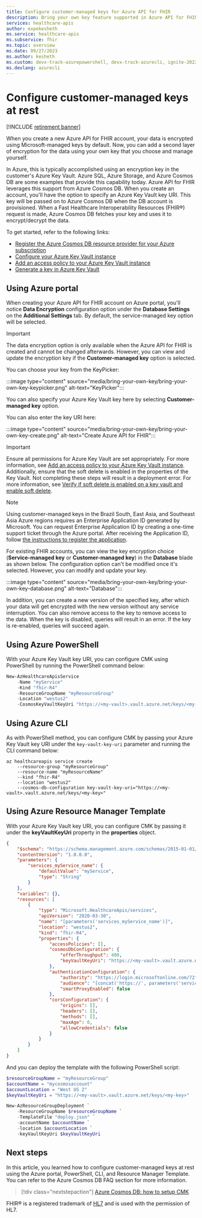 ```yaml
---
title: Configure customer-managed keys for Azure API for FHIR
description: Bring your own key feature supported in Azure API for FHIR via Azure Cosmos DB
services: healthcare-apis
author: expekesheth
ms.service: healthcare-apis
ms.subservice: fhir
ms.topic: overview
ms.date: 09/27/2023
ms.author: kesheth
ms.custom: devx-track-azurepowershell, devx-track-azurecli, ignite-2022, devx-track-arm-template
ms.devlang: azurecli
---
```


# Configure customer-managed keys at rest

[!INCLUDE [retirement banner](../includes/healthcare-apis-azure-api-fhir-retirement.md)]

When you create a new Azure API for FHIR account, your data is encrypted using Microsoft-managed keys by default. Now, you can add a second layer of encryption for the data using your own key that you choose and manage yourself.

In Azure, this is typically accomplished using an encryption key in the customer's Azure Key Vault. Azure SQL, Azure Storage, and Azure Cosmos DB are some examples that provide this capability today. Azure API for FHIR leverages this support from Azure Cosmos DB. When you create an account, you'll have the option to specify an Azure Key Vault key URI. This key will be passed on to Azure Cosmos DB when the DB account is provisioned. When a Fast Healthcare Interoperability Resources (FHIR&#174;) request is made, Azure Cosmos DB fetches your key and uses it to encrypt/decrypt the data. 

To get started, refer to the following links:

- [Register the Azure Cosmos DB resource provider for your Azure subscription](../../cosmos-db/how-to-setup-cmk.md#register-resource-provider) 
- [Configure your Azure Key Vault instance](../../cosmos-db/how-to-setup-cmk.md#configure-your-azure-key-vault-instance)
- [Add an access policy to your Azure Key Vault instance](../../cosmos-db/how-to-setup-cmk.md#add-access-policy)
- [Generate a key in Azure Key Vault](../../cosmos-db/how-to-setup-cmk.md#generate-a-key-in-azure-key-vault)

## Using Azure portal

When creating your Azure API for FHIR account on Azure portal, you'll notice **Data Encryption** configuration option under the **Database Settings** on the **Additional Settings** tab. By default, the service-managed key option will be selected.

> [!Important]
> The data encryption option is only available when the Azure API for FHIR is created and cannot be changed afterwards. However, you can view and update the encryption key if the **Customer-managed key** option is selected. 


You can choose your key from the KeyPicker:

:::image type="content" source="media/bring-your-own-key/bring-your-own-key-keypicker.png" alt-text="KeyPicker":::

You can also specify your Azure Key Vault key here by selecting **Customer-managed key** option.
 
You can also enter the key URI here:

:::image type="content" source="media/bring-your-own-key/bring-your-own-key-create.png" alt-text="Create Azure API for FHIR":::

> [!Important]
> Ensure all permissions for Azure Key Vault are set appropriately. For more information, see [Add an access policy to your Azure Key Vault instance](../../cosmos-db/how-to-setup-cmk.md#add-access-policy). 
Additionally, ensure that the soft delete is enabled in the properties of the Key Vault. Not completing these steps will result in a deployment error. For more information, see [Verify if soft delete is enabled on a key vault and enable soft delete](../../key-vault/general/key-vault-recovery.md?tabs=azure-portal#verify-if-soft-delete-is-enabled-on-a-key-vault-and-enable-soft-delete).

> [!NOTE]
> Using customer-managed keys in the Brazil South, East Asia, and Southeast Asia Azure regions requires an Enterprise Application ID generated by Microsoft. You can request Enterprise Application ID by creating a one-time support ticket through the Azure portal. After receiving the Application ID, follow [the instructions to register the application](/azure/cosmos-db/how-to-setup-cross-tenant-customer-managed-keys?tabs=azure-portal#the-customer-grants-the-service-providers-app-access-to-the-key-in-the-key-vault).


For existing FHIR accounts, you can view the key encryption choice (**Service-managed key** or **Customer-managed key**) in the **Database** blade as shown below. The configuration option can't be modified once it's selected. However, you can modify and update your key.

:::image type="content" source="media/bring-your-own-key/bring-your-own-key-database.png" alt-text="Database":::

In addition, you can create a new version of the specified key, after which your data will get encrypted with the new version without any service interruption. You can also remove access to the key to remove access to the data. When the key is disabled, queries will result in an error. If the key is re-enabled, queries will succeed again.

## Using Azure PowerShell

With your Azure Key Vault key URI, you can configure CMK using PowerShell by running the PowerShell command below:

```powershell
New-AzHealthcareApisService
    -Name "myService"
    -Kind "fhir-R4"
    -ResourceGroupName "myResourceGroup"
    -Location "westus2"
    -CosmosKeyVaultKeyUri "https://<my-vault>.vault.azure.net/keys/<my-key>"
```

## Using Azure CLI

As with PowerShell method, you can configure CMK by passing your Azure Key Vault key URI under the `key-vault-key-uri` parameter and running the CLI command below: 

```azurecli-interactive
az healthcareapis service create
    --resource-group "myResourceGroup"
    --resource-name "myResourceName"
    --kind "fhir-R4"
    --location "westus2"
    --cosmos-db-configuration key-vault-key-uri="https://<my-vault>.vault.azure.net/keys/<my-key>"

```
## Using Azure Resource Manager Template

With your Azure Key Vault key URI, you can configure CMK by passing it under the **keyVaultKeyUri** property in the **properties** object.

```json
{
    "$schema": "https://schema.management.azure.com/schemas/2015-01-01/deploymentTemplate.json#",
    "contentVersion": "1.0.0.0",
    "parameters": {
        "services_myService_name": {
            "defaultValue": "myService",
            "type": "String"
        }
    },
    "variables": {},
    "resources": [
        {
            "type": "Microsoft.HealthcareApis/services",
            "apiVersion": "2020-03-30",
            "name": "[parameters('services_myService_name')]",
            "location": "westus2",
            "kind": "fhir-R4",
            "properties": {
                "accessPolicies": [],
                "cosmosDbConfiguration": {
                    "offerThroughput": 400,
                    "keyVaultKeyUri": "https://<my-vault>.vault.azure.net/keys/<my-key>"
                },
                "authenticationConfiguration": {
                    "authority": "https://login.microsoftonline.com/72f988bf-86f1-41af-91ab-2d7cd011db47",
                    "audience": "[concat('https://', parameters('services_myService_name'), '.azurehealthcareapis.com')]",
                    "smartProxyEnabled": false
                },
                "corsConfiguration": {
                    "origins": [],
                    "headers": [],
                    "methods": [],
                    "maxAge": 0,
                    "allowCredentials": false
                }
            }
        }
    ]
}
```

And you can deploy the template with the following PowerShell script:

```powershell
$resourceGroupName = "myResourceGroup"
$accountName = "mycosmosaccount"
$accountLocation = "West US 2"
$keyVaultKeyUri = "https://<my-vault>.vault.azure.net/keys/<my-key>"

New-AzResourceGroupDeployment `
    -ResourceGroupName $resourceGroupName `
    -TemplateFile "deploy.json" `
    -accountName $accountName `
    -location $accountLocation `
    -keyVaultKeyUri $keyVaultKeyUri
```

## Next steps

In this article, you learned how to configure customer-managed keys at rest using the Azure portal, PowerShell, CLI, and Resource Manager Template. You can refer to the Azure Cosmos DB FAQ section for more information. 
 
>[!div class="nextstepaction"]
>[Azure Cosmos DB: how to setup CMK](../../cosmos-db/how-to-setup-cmk.md#frequently-asked-questions)

FHIR&#174; is a registered trademark of [HL7](https://hl7.org/fhir/) and is used with the permission of HL7.
